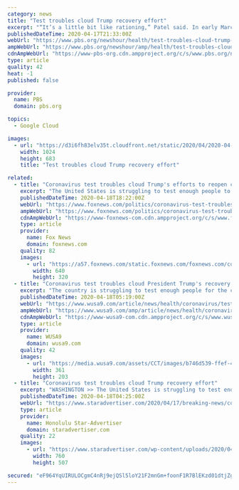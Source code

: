 ```yaml
---
category: news
title: "Test troubles cloud Trump recovery effort"
excerpt: "“It’s a little bit like rationing,” Patel said. In early March, Trump announced a plan for nationwide testing via drive-thru sites at chains such as Walmart and Target, linked by a Google-affiliated website. Six weeks later, the website is a pilot program available in just four California counties. Few of the retailers’ sites have ..."
publishedDateTime: 2020-04-17T21:33:00Z
webUrl: "https://www.pbs.org/newshour/health/test-troubles-cloud-trump-recovery-effort"
ampWebUrl: "https://www.pbs.org/newshour/amp/health/test-troubles-cloud-trump-recovery-effort"
cdnAmpWebUrl: "https://www-pbs-org.cdn.ampproject.org/c/s/www.pbs.org/newshour/amp/health/test-troubles-cloud-trump-recovery-effort"
type: article
quality: 42
heat: -1
published: false

provider:
  name: PBS
  domain: pbs.org

topics:
  - Google Cloud

images:
  - url: "https://d3i6fh83elv35t.cloudfront.net/static/2020/04/2020-04-09T202409Z_1697919662_RC281G9F1IVN_RTRMADP_3_HEALTH-CORONAVIRUS-USA-1024x683.jpg"
    width: 1024
    height: 683
    title: "Test troubles cloud Trump recovery effort"

related:
  - title: "Coronavirus test troubles cloud Trump's efforts to reopen country"
    excerpt: "The United States is struggling to test enough people to track and control the spread of the novel coronavirus, a crucial first step to reopening parts of the economy, which President Donald Trump is pushing to do by May 1."
    publishedDateTime: 2020-04-18T18:22:00Z
    webUrl: "https://www.foxnews.com/politics/coronavirus-test-troubles-trump-reopen-country-phase-1"
    ampWebUrl: "https://www.foxnews.com/politics/coronavirus-test-troubles-trump-reopen-country-phase-1.amp"
    cdnAmpWebUrl: "https://www-foxnews-com.cdn.ampproject.org/c/s/www.foxnews.com/politics/coronavirus-test-troubles-trump-reopen-country-phase-1.amp"
    type: article
    provider:
      name: Fox News
      domain: foxnews.com
    quality: 82
    images:
      - url: "https://a57.foxnews.com/static.foxnews.com/foxnews.com/content/uploads/2020/04/640/320/AP20108812937625.jpg?ve=1&tl=1"
        width: 640
        height: 320
  - title: "Coronavirus test troubles cloud President Trump's recovery effort"
    excerpt: "The country is struggling to test enough people for the coronavirus so officials can track and control the spread of the disease."
    publishedDateTime: 2020-04-18T05:19:00Z
    webUrl: "https://www.wusa9.com/article/news/health/coronavirus/test-troubles-cloud-president-trumps-recovery-effort/507-739e703d-61fa-4ff2-9dd5-e8d32bbe4e48"
    ampWebUrl: "https://www.wusa9.com/amp/article/news/health/coronavirus/test-troubles-cloud-president-trumps-recovery-effort/507-739e703d-61fa-4ff2-9dd5-e8d32bbe4e48"
    cdnAmpWebUrl: "https://www-wusa9-com.cdn.ampproject.org/c/s/www.wusa9.com/amp/article/news/health/coronavirus/test-troubles-cloud-president-trumps-recovery-effort/507-739e703d-61fa-4ff2-9dd5-e8d32bbe4e48"
    type: article
    provider:
      name: WUSA9
      domain: wusa9.com
    quality: 42
    images:
      - url: "https://media.wusa9.com/assets/CCT/images/b746d539-ffef-430e-befa-ee0c4ddd72cc/b746d539-ffef-430e-befa-ee0c4ddd72cc_360x203.jpg"
        width: 361
        height: 203
  - title: "Coronavirus test troubles cloud Trump recovery effort"
    excerpt: "WASHINGTON >> The United States is struggling to test enough people to track and control the spread of the novel coronavirus, a crucial first step to reopening parts of the economy, which President Donald Trump is pushing to do by May 1."
    publishedDateTime: 2020-04-18T04:25:00Z
    webUrl: "https://www.staradvertiser.com/2020/04/17/breaking-news/coronavirus-test-troubles-cloud-trump-recovery-effort/"
    type: article
    provider:
      name: Honolulu Star-Advertiser
      domain: staradvertiser.com
    quality: 22
    images:
      - url: "https://www.staradvertiser.com/wp-content/uploads/2020/04/web1_9884507-5d1b624bcc644f8284a48d24f85681fe.jpg"
        width: 760
        height: 507

secured: "eF964YqUIRULOCgmC4nRj9ejQSl5loY21F2mnGm+foonF1R7BlEKzd01dtjZg/47mj05VSjjxj+6y/4eSwRjZl1It50t1Wxq8gkjE6NVHoo7UekM77XQhdPo1CsxAXO1Y1woi8EC75MxlUoJwR5XST1Uae6CQbfx/P2DerPbc5aVsk9JK54nP5hNXuX1yGEUusFsOE7AYsn8WFB6FqSGPW4T3H8gYDdmhQ/XbeikRy2aaLmWzNZ/IuoLH2h3V7bpBAvceoz5DoEqjigZifuh8yyTxtnhaDRe5wejo49+RRSihlvrQ8oVMUgc7bmmhtS4;Mv4jonozQupbi4XxTue3UA=="
---
```



